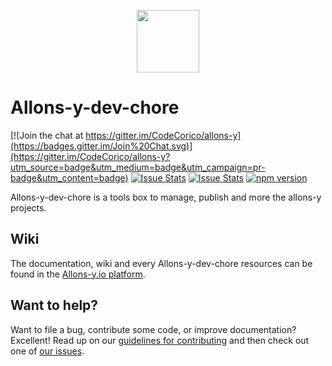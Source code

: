 <p align="center"><img src="http://codecorico.com/allons-y-logo.png" height="100" /></p>

# Allons-y-dev-chore

[![Join the chat at https://gitter.im/CodeCorico/allons-y](https://badges.gitter.im/Join%20Chat.svg)](https://gitter.im/CodeCorico/allons-y?utm_source=badge&utm_medium=badge&utm_campaign=pr-badge&utm_content=badge)
[![Issue Stats](http://issuestats.com/github/codecorico/allons-y-dev-chore/badge/issue)](http://issuestats.com/github/codecorico/allons-y)
[![Issue Stats](http://issuestats.com/github/codecorico/allons-y-dev-chore/badge/pr)](http://issuestats.com/github/codecorico/allons-y)
[![npm version](https://badge.fury.io/js/allons-y-dev-chore.svg)](https://badge.fury.io/js/allons-y-dev-chore)

Allons-y-dev-chore is a tools box to manage, publish and more the allons-y projects.

## Wiki

The documentation, wiki and every Allons-y-dev-chore resources can be found in the [Allons-y.io platform](https://allons-y.io).

## Want to help?

Want to file a bug, contribute some code, or improve documentation? Excellent! Read up on our [guidelines for contributing](CONTRIBUTING.md) and then check out one of [our issues](https://github.com/CodeCorico/allons-y-dev-chore/issues).
